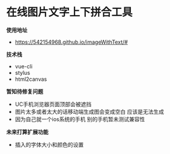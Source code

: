 # 在线图片文字上下拼合工具

**使用地址**
- https://542154968.github.io/imageWithText/#

**技术栈**
- vue-cli
- stylus
- html2canvas

**暂知待修复问题**
- UC手机浏览器页面顶部会被遮挡
- 图片太多或者太大的话移动端生成图会变成空白 应该是无法生成
- 因为自己就一个ios系统的手机 别的手机暂未测试兼容性

**未来打算扩展功能**
- 插入的字体大小和颜色的设置
